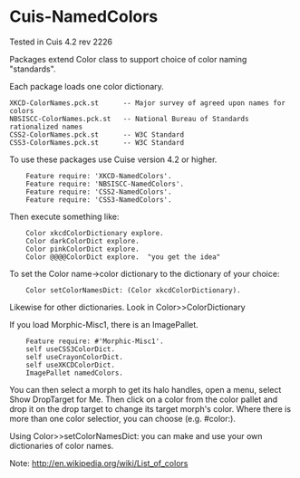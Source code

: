 Cuis-NamedColors
================
Tested in Cuis 4.2 rev 2226

Packages extend Color class to support choice of color naming "standards".

Each package loads one color dictionary.

	XKCD-ColorNames.pck.st		-- Major survey of agreed upon names for colors 
	NBSISCC-ColorNames.pck.st	-- National Bureau of Standards rationalized names
	CSS2-ColorNames.pck.st		-- W3C Standard
	CSS3-ColorNames.pck.st		-- W3C Standard
	
To use these packages use Cuise version 4.2 or higher.
````Smalltalk
	Feature require: 'XKCD-NamedColors'.
	Feature require: 'NBSISCC-NamedColors'.
	Feature require: 'CSS2-NamedColors'.
	Feature require: 'CSS3-NamedColors'.
````

Then execute something like:
````Smalltalk
	Color xkcdColorDictionary explore.
	Color darkColorDict explore.
	Color pinkColorDict explore.
	Color @@@@ColorDict explore.  "you get the idea"
````

To set the Color name->color dictionary to the dictionary of your choice:
````Smalltalk
 	Color setColorNamesDict: (Color xkcdColorDictionary).
````
Likewise for other dictionaries.  Look in Color>><NAME>ColorDictionary

If you load Morphic-Misc1, there is an ImagePallet.
````Smalltalk
 	Feature require: #'Morphic-Misc1'.
	self useCSS3ColorDict.  
	self useCrayonColorDict.
	self useXKCDColorDict.  
	ImagePallet namedColors.
````
You can then select a morph to get its halo handles, open a menu, select Show DropTarget for Me.
Then click on a color from the color pallet and drop it on the drop target to change its target morph's color.
Where there is more than one color selectior, you can choose (e.g. #color:).


Using Color>>setColorNamesDict: you can make and use your own dictionaries of color names.

Note: http://en.wikipedia.org/wiki/List_of_colors
